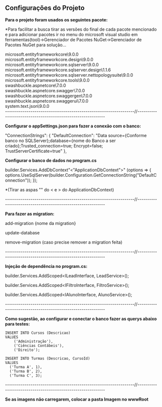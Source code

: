 ## Configurações do Projeto

**Para o projeto foram usados os seguintes pacote:**

*Para facilitar a busca tirar as versões do final de cada pacote mencionado e para adicionar pacotes ir no menu do microsoft visual studio em  ferramentas(tool)->Gerenciador de Pacotes NuGet->Gerenciador de Pacotes NuGet para solução...


microsoft.entityframeworkcore\9.0.0\
microsoft.entityframeworkcore.design\9.0.0\
microsoft.entityframeworkcore.sqlserver\9.0.0\
microsoft.entityframeworkcore.sqlserver.design\1.1.6\
microsoft.entityframeworkcore.sqlserver.nettopologysuite\9.0.0\
microsoft.entityframeworkcore.tools\9.0.0\
swashbuckle.aspnetcore\7.0.0\
swashbuckle.aspnetcore.swagger\7.0.0\
swashbuckle.aspnetcore.swaggergen\7.0.0\
swashbuckle.aspnetcore.swaggerui\7.0.0\
system.text.json\9.0.0\
------------------------------------------------------------------//-------------------------------------------------------------

**Configurar o appSettings.json para fazer a conexão com o banco:**

  "ConnectionStrings": {
      "DefaultConnection": "Data source={Conforme banco no SQLServer};database={nome do Banco a ser criado};Trusted_connection=true; Encrypt=false; TrustServerCertificate=true"
  },

**Configurar o banco de dados no program.cs**

builder.Services.AddDbContext"<"ApplicationDbContext">" (options =>
{
    options.UseSqlServer(builder.Configuration.GetConnectionString("DefaultConnection"));
});

*(Tirar as aspas "" do < e > do ApplicationDbContext)

------------------------------------------------------------------//-------------------------------------------------------------

**Para fazer as migration:**

add-migration {nome da migration}

update-database

remove-migration (caso precise remover a migration feita)

------------------------------------------------------------------//-------------------------------------------------------------

**Injeção de dependência no program.cs:**

builder.Services.AddScoped<ILeadInterface, LeadService>();

builder.Services.AddScoped<IFiltroInterface, FiltroService>();

builder.Services.AddScoped<IAlunoInterface, AlunoService>();

------------------------------------------------------------------//-------------------------------------------------------------

**Como sugestão, ao configurar e conectar o banco fazer as querys abaixo para testes:**

    INSERT INTO Cursos (Descricao)
    VALUES 
        ('Administração'),
        ('Ciências Contábeis'),
        ('Direito');

	INSERT INTO Turmas (Descricao, CursoId) 
    VALUES 
      ('Turma A', 1), 
      ('Turma B', 2),
      ('Turma C', 3);

------------------------------------------------------------------//-------------------------------------------------------------

**Se as imagens não carregarem, colocar a pasta Imagem no wwwRoot**
